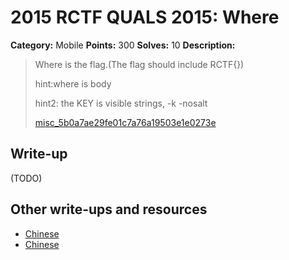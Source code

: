 # 2015 RCTF QUALS 2015: Where

**Category:** Mobile
**Points:** 300
**Solves:** 10
**Description:**

> Where is the flag.(The flag should include RCTF{})
> 
> 
> hint:where is body
> 
> hint2: the KEY is visible strings, -k -nosalt
> 
> 
> [misc_5b0a7ae29fe01c7a76a19503e1e0273e](./misc_5b0a7ae29fe01c7a76a19503e1e0273e)


## Write-up

(TODO)

## Other write-ups and resources

* [Chinese](http://bobao.360.cn/ctf/learning/155.html)
* [Chinese](http://drops.wooyun.org/mobile/10557)
